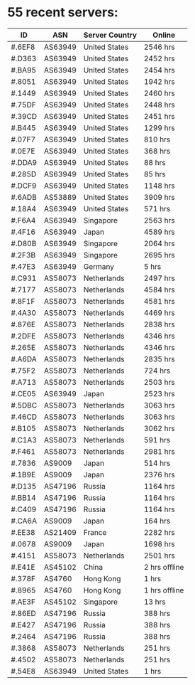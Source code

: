 # 55 recent servers:

| ID | ASN | Server Country | Online |
| ------ | ------ | ------ | ------ |
| #.6EF8 | AS63949 | United States | 2546 hrs |
| #.D363 | AS63949 | United States | 2452 hrs |
| #.BA95 | AS63949 | United States | 2454 hrs |
| #.8051 | AS63949 | United States | 1942 hrs |
| #.1449 | AS63949 | United States | 2460 hrs |
| #.75DF | AS63949 | United States | 2448 hrs |
| #.39CD | AS63949 | United States | 2451 hrs |
| #.B445 | AS63949 | United States | 1299 hrs |
| #.07F7 | AS63949 | United States | 810 hrs |
| #.0E7E | AS63949 | United States | 368 hrs |
| #.DDA9 | AS63949 | United States | 88 hrs |
| #.285D | AS63949 | United States | 85 hrs |
| #.DCF9 | AS63949 | United States | 1148 hrs |
| #.6ADB | AS53889 | United States | 3909 hrs |
| #.18A4 | AS63949 | United States | 571 hrs |
| #.F6A4 | AS63949 | Singapore | 2563 hrs |
| #.4F16 | AS63949 | Japan | 4589 hrs |
| #.D80B | AS63949 | Singapore | 2064 hrs |
| #.2F3B | AS63949 | Singapore | 2695 hrs |
| #.47E3 | AS63949 | Germany | 5 hrs |
| #.C931 | AS58073 | Netherlands | 2497 hrs |
| #.7177 | AS58073 | Netherlands | 4584 hrs |
| #.8F1F | AS58073 | Netherlands | 4581 hrs |
| #.4A30 | AS58073 | Netherlands | 4469 hrs |
| #.876E | AS58073 | Netherlands | 2838 hrs |
| #.2DFE | AS58073 | Netherlands | 4346 hrs |
| #.265E | AS58073 | Netherlands | 4346 hrs |
| #.A6DA | AS58073 | Netherlands | 2835 hrs |
| #.75F2 | AS58073 | Netherlands | 724 hrs |
| #.A713 | AS58073 | Netherlands | 2503 hrs |
| #.CE05 | AS63949 | Japan | 2523 hrs |
| #.5DBC | AS58073 | Netherlands | 3063 hrs |
| #.46CD | AS58073 | Netherlands | 3063 hrs |
| #.B105 | AS58073 | Netherlands | 3062 hrs |
| #.C1A3 | AS58073 | Netherlands | 591 hrs |
| #.F461 | AS58073 | Netherlands | 2981 hrs |
| #.7836 | AS9009 | Japan | 514 hrs |
| #.1B9E | AS9009 | Japan | 2376 hrs |
| #.D135 | AS47196 | Russia | 1164 hrs |
| #.BB14 | AS47196 | Russia | 1164 hrs |
| #.C409 | AS47196 | Russia | 1164 hrs |
| #.CA6A | AS9009 | Japan | 164 hrs |
| #.EE38 | AS21409 | France | 2282 hrs |
| #.0678 | AS9009 | Japan | 1698 hrs |
| #.4151 | AS58073 | Netherlands | 2501 hrs |
| #.E41E | AS45102 | China | 2 hrs offline |
| #.378F | AS4760 | Hong Kong | 1 hrs |
| #.8965 | AS4760 | Hong Kong | 1 hrs offline |
| #.AE3F | AS45102 | Singapore | 13 hrs |
| #.86ED | AS47196 | Russia | 388 hrs |
| #.E427 | AS47196 | Russia | 388 hrs |
| #.2464 | AS47196 | Russia | 388 hrs |
| #.3868 | AS58073 | Netherlands | 251 hrs |
| #.4502 | AS58073 | Netherlands | 251 hrs |
| #.54E8 | AS63949 | United States | 1 hrs |

